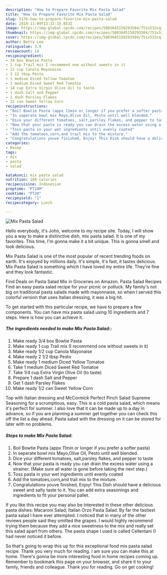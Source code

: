 ```yaml
---
description: "How to Prepare Favorite Mix Pasta Salad"
title: "How to Prepare Favorite Mix Pasta Salad"
slug: 5176-how-to-prepare-favorite-mix-pasta-salad
date: 2019-11-09T13:32:15.853Z
image: https://img-global.cpcdn.com/recipes/5803645158293504/751x532cq70/mix-pasta-salad-recipe-main-photo.jpg
thumbnail: https://img-global.cpcdn.com/recipes/5803645158293504/751x532cq70/mix-pasta-salad-recipe-main-photo.jpg
cover: https://img-global.cpcdn.com/recipes/5803645158293504/751x532cq70/mix-pasta-salad-recipe-main-photo.jpg
author: Betty Lee
ratingvalue: 3.9
reviewcount: 14
recipeingredient:
- 34 box Bowtie Pasta
- 1 cup Trail mix I recommend one without sweets in it
- 12 cup Canola Mayonaise
- 2 12 tbsp Pesto
- 1 medium Diced Yellow Tomatoe
- 1 medium Diced Sweet Red Tomatoe
- 14 cup Extra Virgin Olive Oil to taste
- 1 dash Salt and Pepper
- 1 dash Parsley Flakes
- 12 can Sweet Yellow Corn
recipeinstructions:
- "Boil Bowtie Pasta (appx 11min or longer if you prefer a softer pasta)"
- "In seperate bowl mix Mayo,Olive Oil, Pesto until well blended."
- "Dice your different tomatoes, salt,parsley flakes, and pepper to taste"
- "Now that your pasta is ready you can drain the excess water using a strainer. (Make sure all water is gone before taking the next step.)"
- "Toss pasta in your wet ingredients until evenly coated"
- "Add the tomatoes,corn,and trail mix to the mixture."
- "Congratulations youve finished, Enjoy! This Dish should have a delicious sweet and salty taste to it. You can add extra seasonings and ingredients to fit your personal pallet."
categories:
- Resep
tags:
- mix
- pasta
- salad

katakunci: mix pasta salad
nutrition: 168 calories
recipecuisine: Indonesian
preptime: "PT24M"
cooktime: "PT2H"
recipeyield: "1"
recipecategory: Lunch

---
```



![Mix Pasta Salad](https://img-global.cpcdn.com/recipes/5803645158293504/751x532cq70/mix-pasta-salad-recipe-main-photo.jpg)

Hello everybody, it's John, welcome to my recipe site. Today, I will show you a way to make a distinctive dish, mix pasta salad. It is one of my favorites. This time, I'm gonna make it a bit unique. This is gonna smell and look delicious.

Mix Pasta Salad is one of the most popular of recent trending foods on earth. It's enjoyed by millions daily. It's simple, it's fast, it tastes delicious. Mix Pasta Salad is something which I have loved my entire life. They're fine and they look fantastic.

Find Deals on Pasta Salad Mix in Groceries on Amazon. Pasta Salad Recipes Find an easy pasta salad recipe for your picnic or potluck. My family&#39;s not big on traditional pasta salads made with mayonnaise, so when I served this colorful version that uses Italian dressing, it was a big hit.


To get started with this particular recipe, we have to prepare a few components. You can have mix pasta salad using 10 ingredients and 7 steps. Here is how you can achieve it.

##### The ingredients needed to make Mix Pasta Salad::

1. Make ready 3/4 box Bowtie Pasta
1. Make ready 1 cup Trail mix (I recommend one without sweets in it)
1. Make ready 1/2 cup Canola Mayonaise
1. Make ready 2 1/2 tbsp Pesto
1. Make ready 1 medium Diced Yellow Tomatoe
1. Take 1 medium Diced Sweet Red Tomatoe
1. Take 1/4 cup Extra Virgin Olive Oil (to taste)
1. Prepare 1 dash Salt and Pepper
1. Get 1 dash Parsley Flakes
1. Make ready 1/2 can Sweet Yellow Corn


Top with Italian dressing and McCormick Perfect Pinch Salad Supreme Seasoning for a scrumptious, easy. This is a cold pasta salad, which means it&#39;s perfect for summer. I also love that it can be made up to a day in advance, so if you are planning a summer get together you can check this off the list a day ahead. Pasta salad with the dressing on it can be stored for later with no problems. 

##### Steps to make Mix Pasta Salad:

1. Boil Bowtie Pasta (appx 11min or longer if you prefer a softer pasta)
1. In seperate bowl mix Mayo,Olive Oil, Pesto until well blended.
1. Dice your different tomatoes, salt,parsley flakes, and pepper to taste
1. Now that your pasta is ready you can drain the excess water using a strainer. (Make sure all water is gone before taking the next step.)
1. Toss pasta in your wet ingredients until evenly coated
1. Add the tomatoes,corn,and trail mix to the mixture.
1. Congratulations youve finished, Enjoy! This Dish should have a delicious sweet and salty taste to it. You can add extra seasonings and ingredients to fit your personal pallet.


If you like this recipe you may also be interested in these other delicious pasta dishes: Macaroni Salad; Italian Orzo Pasta Salad. By far the tastiest pasta salad I have ever attempted. I noticed that in many of the other reviews people said they omitted the grapes. I would highly recommend trying them because they add a nice sweetness to the mix and really set this salad apart from others. The pasta shape I used is called Cellentani (I had never noticed it before. 

So that's going to wrap this up for this exceptional food mix pasta salad recipe. Thank you very much for reading. I am sure you can make this at home. There's gonna be more interesting food in home recipes coming up. Remember to bookmark this page on your browser, and share it to your family, friends and colleague. Thank you for reading. Go on get cooking!
